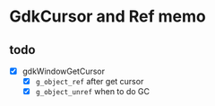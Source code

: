 GdkCursor and Ref memo
=======================

todo
----

* [x] gdkWindowGetCursor
	+ [x] `g_object_ref` after get cursor
	+ [x] `g_object_unref` when to do GC
